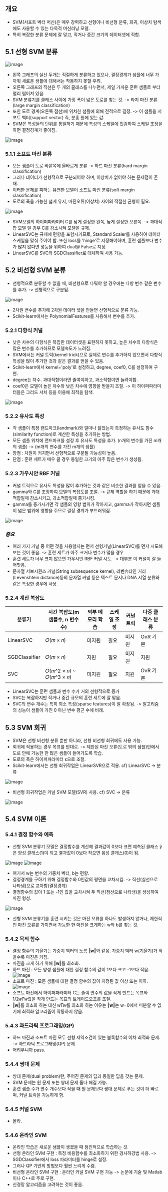 ## 개요
- SVM(서포트 벡터 머신)은 매우 강력하고 선형이나 비선형 분류, 회귀, 이상치 탐색에도 사용할 수 있는 다목적 머신러닝 모델.
- 특히 복잡한 분류 문제에 잘 맞고, 작거나 중간 크기의 데이터셋에 적합.

## 5.1 선형 SVM 분류
![image](https://user-images.githubusercontent.com/75361137/149668192-63e75fc4-e6d1-4f0c-a8ca-91ac33c59e77.png)
- 왼쪽 그래프의 실선 두개는 적절하게 분류하고 있으나, 결정경계가 샘플에 너무 가까워 새로운 샘플에 대해서는 작동하지 못할 우려.
- 오른쪽 그래프의 직선은 두 개의 클래스를 나누면서, 제일 가까운 훈련 샘플로 부터 멀리 떨어져 있음. 
- SVM 분류기를 클래스 사이에 가장 폭이 넓은 도로를 찾는 것. -> 라지 마진 분류(large margin classification)
- 또한 도로 경계(오른쪽 점선)에 위치한 샘플에 의해 전적으로 결정. -> 이 샘플을 서포트 벡터(support vector) 즉, 분홍 원에 있는 값.
- SVM은 특성들의 단위를 통일하기 때문에 특성의 스케일에 민감하여 스케일 조정을 하면 결정경계가 좋아짐.

![image](https://user-images.githubusercontent.com/75361137/149668404-27ce4be5-4690-4918-a24c-a9a077c9d50b.png)

### 5.1.1 소프트 마진 분류
- 모든 샘플이 도로 바깥쪽에 올바르게 분류 -> 하드 마진 분류(hard margin classification)
- 그러나 데이터가 선형적으로 구분되어야 하며, 이상치가 없어야 하는 문제점이 존재.
- 이러한 문제를 피하는 유연한 모델이 소프트 마진 분류(soft margin classification)
- 도로의 폭을 가능한 넓게 유지, 마진오류(이상치) 사이의 적절한 균형이 필요.

![image](https://user-images.githubusercontent.com/75361137/149668777-d7d6d5e9-a308-4441-a3d3-eab0519a9c82.png)
- SVM모델의 하이퍼파라미터 C를 낮게 설정한 왼쪽, 높게 설정한 오른쪽. -> 과대적합 모델 일 경우 C를 감소시켜 모델을 규제.
- LinearSVC는 규제에 편향을 포함시키므로, Standard Scaler를 사용하여 데이터 스케일을 맞춰 주어야 함. 또한 loss를 'hinge'로 지정해야하며, 훈련 샘플보다 변수가 많지 않다면 성능을 위하여 dual을 False로 지정.
- LinearSVC를 SVC와 SGDClassifier로 대체하여 사용 가능.

## 5.2 비선형 SVM 분류
- 선형적으로 분류할 수 없을 때, 비선형으로 다뤄야 할 경우에는 다항 변수 같은 변수를 추가. -> 선형적으로 구분됨.

![image](https://user-images.githubusercontent.com/75361137/149671011-9116adb8-1bf1-46cf-82d4-d917e6aa6302.png)
- 2차원 변수를 추가해 2차원 데이터 셋을 만들면 선형적으로 분류 가능.
- Scikit-learn에서는 PolynomialFeatures를 사용해서 변수를 추가. 

### 5.2.1 다항식 커널
- 낮은 차수의 다항식은 복잡한 데이터셋을 표현하지 못하고, 높은 차수의 다항식은 많은 변수를 추가하므로 모델속도가 느려짐.
- SVM에서는 커널 트릭(kernel trick)으로 실제로 변수를 추가하지 않으면서 다항식 특성을 많이 추가한 것과 같은 결과를 얻을 수 있음.
- Scikit-learn에서 kernel='poly'로 설정하고, degree, coef0, C를 설정하여 구현.
- degree는 차수. 과대적합이라면 줄여야하고, 과소적합이면 늘려야함.
- coef0은 모델이 높은 차수와 낮은 차수에 영향을 받을지 조절. -> 이 하이퍼파라미터들은 그리드 서치 등을 이용해 최적을 탐색. 

![image](https://user-images.githubusercontent.com/75361137/149671427-1f19bc20-d2be-430e-b5f0-22c6e3e5b108.png)


### 5.2.2 유사도 특성
- 각 샘플이 특정 랜드마크(landmark)와 얼마나 닮았는지 측정하는 유사도 함수(similarity function)로 계산한 특성을 추가하는 방법.
- 모든 샘플 위치에 랜드마크를 설정 후 유사도 특성을 추가. (n개의 변수를 가진 m개의 샘플) -> (m개의 변수를 가진 m개의 샘플)
- 장점 : 차원이 커지면서 선형적으로 구분될 가능성이 높음.
- 단점 : 훈련 세트가 매우 클 경우 동일한 크기의 아주 많은 변수가 생성됨.

### 5.2.3 가우시안 RBF 커널
- 커널 트릭으로 유사도 특성을 많이 추가하는 것과 같은 비슷한 결과를 얻을 수 있음.
- gamma와 C를 조정하여 모델의 복잡도를 조절. -> 규제 역할을 하기 때문에 과대적합일때 감소시키고, 과소적합일때 증가시킴.
- gamma를 증가시키면 각 샘플의 영향 범위가 작아지고, gamma가 작아지면 샘플이 넓은 범위에 영향을 주므로 결정 경계가 부드러워짐.

![image](https://user-images.githubusercontent.com/75361137/149671709-b3be254e-86df-4d7c-b51c-8a70ab51cf45.png)
### *중요*
- 여러 가지 커널 중 어떤 것을 사용할지는 먼저 선형커널(LinearSVC)를 먼저 시도해보는 것이 좋음. -> 훈련 세트가 아주 크거나 변수가 많을 경우
- 훈련 세트가 너무 크지 않으면 가우시안 RBF 커널 시도. -> 대부분 이 커널이 잘 들어맞음.
- 문자열 서브시퀀스 커널(String subsequence kernel), 레벤슈타인 거리(Levenshtein distance)등의 문자열 커널 등은 텍스트 문서나 DNA 서열 분류와 같은 특정한 경우에 사용.


### 5.2.4 계산 복잡도
| 분류기 | 시간 복잡도(m 샘플수, n 변수 수) | 외부 메모리 학습 | 스케일 조정 | 커널 트릭 | 다중 클래스 분류 |
| ---------------- | ---------------- | --------------- | ---------------- | --------------- | ----------------|
| LinearSVC | 𝑂(𝑚 × 𝑛) | 미지원 | 필요 | 미지원 | OvR 기본 |  
| SGDClassifier | 𝑂(𝑚 × 𝑛) | 지원 | 필요 | 미지원 | 지원 | 
| SVC | 𝑂(𝑚^2 × 𝑛) ∼ 𝑂(𝑚^3 × 𝑛) | 미지원 | 필요 | 지원 | OvR 기본 |

- LinearSVC는 훈련 샘플과 변수 수가 거의 선형적으로 증가
- SVC는 복잡하지만 작거나 중간 규모의 훈련 세트에 잘 맞음. 
- SVC의 변수 개수는 특히 희소 특성(sparse features)이 잘 확장됨. -> 알고리즘의 성능이 샘플이 가진 0 아닌 변수 평균 수에 비례.

## 5.3 SVM 회귀
- SVM은 선형 비선형 분류 뿐만 아니라, 선형 비선형 회귀에도 사용 가능.
- 회귀에 적용하는 경우 목표를 반대로. -> 제한된 마진 오류(도로 밖의 샘플)안에서 도로 안에 가능한 한 많은 샘플이 들어가도록 학습.
- 도로의 폭은 하이퍼파라미터 ε으로 조절.
- Scikit-learn에서는 선형 회귀작업은 LinearSVR으로 적용. cf) LinearSVC -> 분류

![image](https://user-images.githubusercontent.com/75361137/149743125-3b74b806-92e6-4866-aebf-2593e418beb7.png)

- 비선형 회귀작업은 커널 SVM 모델(SVR) 사용. cf) SVC -> 분류

![image](https://user-images.githubusercontent.com/75361137/149743723-7a4ee66a-d1e6-48cc-b2d0-79489d7bf2c3.png)


## 5.4 SVM 이론

### 5.4.1 결정 함수와 예측
- 선형 SVM 분류기 모델은 결정함수를 계산해 결과값이 0보다 크면 예측된 클래스 ŷ은 양성 클래스(1)이 되고 결과값이 0보다 작으면 음성 클래스(0)이 됨.

![image](https://user-images.githubusercontent.com/75361137/149744518-fdb32a9a-065f-407b-ab7a-c4b85961652b.png) ![image](https://user-images.githubusercontent.com/75361137/149744541-0a4cf41c-8280-4e0e-bbea-be1e7af14a59.png)
- 여기서 w는 변수의 가중치 벡터, b는 편향.
- 결정경계를 구하기 위해 결정함수와 0인값의 평면을 교차시킴. -> 직선(실선으로 나타냄)으로 교차함(결정경계)
- 결정함수의 값이 1 또는 -1인 값을 교차시켜 두 직선(점선으로 나타냄)을 생성하여 마진 형성.

![image](https://user-images.githubusercontent.com/75361137/149746151-70afb6e9-47b4-44b4-acb6-b5fe1495eff1.png)

- 선형 SVM 분류기를 훈련 시키는 것은 마진 오류를 하나도 발생하지 않거나, 제한적인 마진 오류를 가지면서 가능한 한 마진을 크게하는 w와 b를 찾는 것.

### 5.4.2 목적 함수
- 결정 함수의 기울기는 가중치 벡터의 노름 ‖𝐰‖와 같음. 가중치 벡터 w(기울기)가 작을수록 마진은 커짐.
- 마진을 크게 하기 위해 ‖𝐰‖를 최소화.
- 하드 마진 : 모든 양성 샘플에 대한 결정 함수의 값이 1보다 크고 -1보다 작음. ![image](https://user-images.githubusercontent.com/75361137/149748593-3a1f2b53-1002-4b4d-803b-ca7b21cd10f4.png)
- 소프트 마진 : 모든 샘플에 대한 결정 함수의 값이 지정된 값 이상 또는 이하.![image](https://user-images.githubusercontent.com/75361137/149748627-3284637c-ece6-4682-923c-a9651d8f276f.png)
- 소프트 마진에서 하이퍼파라미터 C는 슬랙 변수의 값을 작게 만드는 목표와 1/2𝑤𝑇𝑤값을 작게 만드는 목표의 트레이드오프를 조절. 
- ‖𝐰‖를 최소화 하는 대신 𝑤𝑇𝑤를 최소화 하는 이유는 ‖𝐰‖는 w=0에서 미분할 수 없기에 최적화 알고리즘이 작동하지 않음.

### 5.4.3 콰드라틱 프로그래밍(QP)
- 하드 마진과 소프트 마진 모두 선형 제약조건이 있는 볼록함수의 이차 최적화 문제. -> 콰드라틱 프로그래밍(QP) 문제
- 어려우니까 pass.

### 5.4.4 쌍대 문제
- 쌍대 문제(dual problem)란, 주어진 문제의 답과 동일한 답을 갖는 문제.
- SVM 문제는 원 문제 또는 쌍대 문제 둘다 해결 가능.
- 훈련 샘플 수가 변수 개수보다 작을 때 원 문제보다 쌍대 문제로 푸는 것이 더 빠르며, 커널 트릭을 가능하게 함.

### 5.4.5 커널 SVM
- 몰라.

### 5.4.6 온라인 SVM
- 온라인 학습은 새로운 샘플이 생겼을 때 점진적으로 학습하는 것.
- 선형 온라인 SVM 구현 : 특정 비용함수를 최소화하기 위한 경사하강법 사용. -> SGDClassifier에서 loss 파라미터를 hinge로 설정.
- 그러나 QP 기반의 방법보다 훨씬 느리게 수렴.
- 비선형 온라인 SVM 구현 : 온라인 커널 SVM 구현 가능 -> 논문에 기술 및 Matlab이나 C++로 주로 구현.
- 신경망 알고리즘을 고려하는 것이 좋음.
